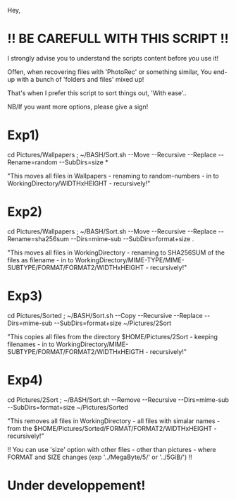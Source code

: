 Hey,

# !! BE CAREFULL WITH THIS SCRIPT !!
I strongly advise you to understand the scripts content before you use it!

Offen, when recovering files with 'PhotoRec' or something similar,
You end-up with a bunch of 'folders and files' mixed up!

That's when I prefer this script to sort things out,
'With ease'..

NB/If you want more options, please give a sign!

# Exp1)

cd Pictures/Wallpapers ;
~/BASH/Sort.sh --Move --Recursive --Replace --Rename=random --SubDirs=size *

"This moves all files in Wallpapers - renaming to random-numbers - in to WorkingDirectory/WIDTHxHEIGHT - recursively!"

# Exp2)

cd Pictures/Wallpapers ;
~/BASH/Sort.sh --Move --Recursive --Replace --Rename=sha256sum --Dirs=mime-sub --SubDirs=format+size .

"This moves all files in WorkingDirectory - renaming to SHA256SUM of the files as filename - in to WorkingDirectory/MIME-TYPE/MIME-SUBTYPE/FORMAT/FORMAT2/WIDTHxHEIGHT - recursively!"

# Exp3)

cd Pictures/Sorted ;
~/BASH/Sort.sh --Copy --Recursive --Replace --Dirs=mime-sub --SubDirs=format+size ~/Pictures/2Sort

"This copies all files from the directory $HOME/Pictures/2Sort - keeping filenames - in to WorkingDirectory/MIME-SUBTYPE/FORMAT/FORMAT2/WIDTHxHEIGTH - recursively!"

# Exp4)

cd Pictures/2Sort ;
~/BASH/Sort.sh --Remove --Recursive --Dirs=mime-sub --SubDirs=format+size ~/Pictures/Sorted

"This removes all files in WorkingDirectory - all files with simalar names - from the $HOME/Pictures/Sorted/FORMAT/FORMAT2/WIDTHxHEIGHT - recursively!"

!! You can use 'size' option with other files - other than pictures - where FORMAT and SIZE changes (exp '../MegaByte/5/' or '../5GiB/') !!

# Under developpement!

